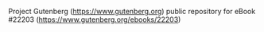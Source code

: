 Project Gutenberg (https://www.gutenberg.org) public repository for
eBook #22203 (https://www.gutenberg.org/ebooks/22203)
